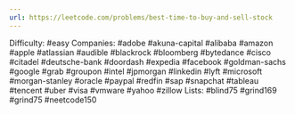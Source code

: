 ```yaml
---
url: https://leetcode.com/problems/best-time-to-buy-and-sell-stock
---
```


Difficulty: #easy
Companies: #adobe #akuna-capital #alibaba #amazon #apple #atlassian #audible #blackrock #bloomberg #bytedance #cisco #citadel #deutsche-bank #doordash #expedia #facebook #goldman-sachs #google #grab #groupon #intel #jpmorgan #linkedin #lyft #microsoft #morgan-stanley #oracle #paypal #redfin #sap #snapchat #tableau #tencent #uber #visa #vmware #yahoo #zillow
Lists: #blind75 #grind169 #grind75 #neetcode150